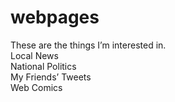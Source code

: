 # webpages
These are the things I’m interested in.  
Local News  
National Politics  
My Friends’ Tweets  
Web Comics
